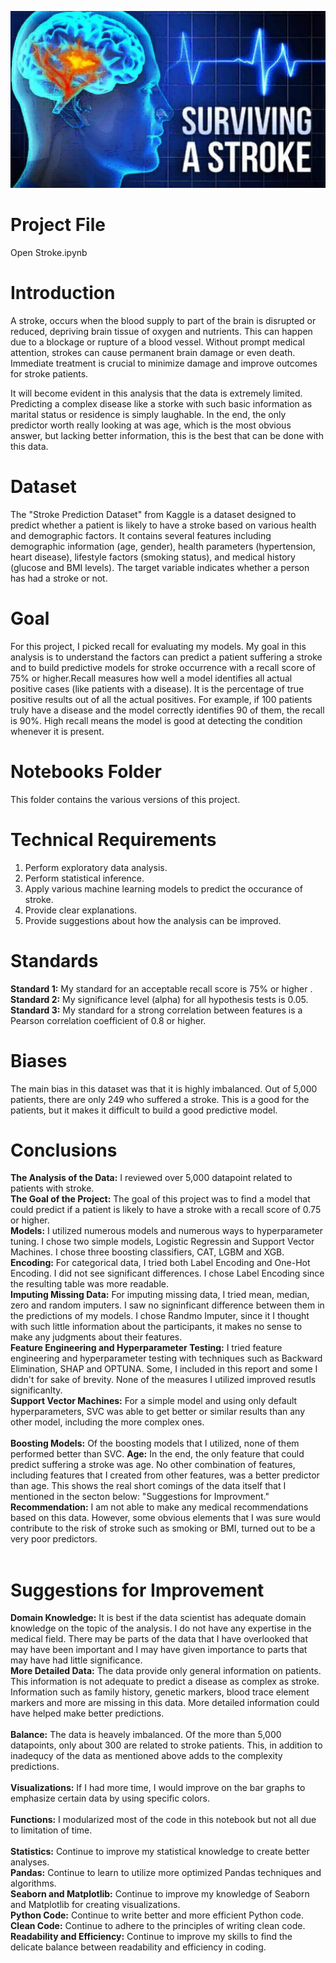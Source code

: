 ![Alt_Text](https://github.com/KevinNourian/Stroke/blob/main/Image/Stroke.PNG)
# Project File
Open Stroke.ipynb

# Introduction
A stroke, occurs when the blood supply to part of the brain is disrupted or reduced, depriving brain tissue of oxygen and nutrients. This can happen due to a blockage or rupture of a blood vessel. Without prompt medical attention, strokes can cause permanent brain damage or even death. Immediate treatment is crucial to minimize damage and improve outcomes for stroke patients.

It will become evident in this analysis that the data is extremely limited. Predicting a complex disease like a storke with such basic information as marital status or residence is simply laughable. In the end, the only predictor worth really looking at was age, which is the most obvious answer, but lacking better information, this is the best that can be done with this data.

# Dataset
The "Stroke Prediction Dataset" from Kaggle is a dataset designed to predict whether a patient is likely to have a stroke based on various health and demographic factors. It contains several features including demographic information (age, gender), health parameters (hypertension, heart disease), lifestyle factors (smoking status), and medical history  (glucose and BMI levels). The target variable indicates whether a person has had a stroke or not.


# Goal
For this project, I picked recall for evaluating my models. My goal in this analysis is to understand the factors can predict a patient suffering a stroke and to build predictive models for stroke occurrence with a recall score of 75% or higher.Recall measures how well a model identifies all actual positive cases (like patients with a disease). It is the percentage of true positive results out of all the actual positives. For example, if 100 patients truly have a disease and the model correctly identifies 90 of them, the recall is 90%. High recall means the model is good at detecting the condition whenever it is present. 


# Notebooks Folder
This folder contains the various versions of this project. 


# Technical Requirements
1. Perform exploratory data analysis. 
2. Perform statistical inference. 
3. Apply various machine learning models to predict the occurance of stroke. 
4. Provide clear explanations. 
5. Provide suggestions about how the analysis can be improved.


# Standards
**Standard 1:** My standard for an acceptable recall score is 75% or higher .<BR>
**Standard 2:** My significance level (alpha) for all hypothesis tests is 0.05. <BR>
**Standard 3:** My standard for a strong correlation between features is a Pearson correlation coefficient of 0.8 or higher. <BR> 

# Biases
The main bias in this dataset was that it is highly imbalanced. Out of 5,000 patients, there are only 249 who suffered a stroke. This is a good for the patients, but it makes it difficult to build a good predictive model. 

# Conclusions
**The Analysis of the Data:** I reviewed over 5,000 datapoint related to patients with stroke. <br> 
**The Goal of the Project:** The goal of this project was to find a model that could predict if a patient is likely to have a stroke with a recall score of 0.75 or higher.<br>
**Models:** I utilized numerous models and numerous ways to hyperparameter tuning.  I chose two simple models, Logistic Regressin and Support Vector Machines. I chose three boosting classifiers, CAT, LGBM and XGB.<br>
**Encoding:** For categorical data, I tried both Label Encoding and One-Hot Encoding. I did not see significant differences. I chose Label Encoding since the resulting table was more readable.  <br>
**Imputing Missing Data:** For imputing missing data, I tried mean, median, zero and random imputers. I saw no signinficant difference between them in the predictions of my models. I chose Randmo Imputer, since it I thought with such little information about the participants, it makes no sense to make any judgments about their features.  <br>
**Feature Engineering and Hyperparameter Testing:** I tried feature engineering and hyperparameter testing with techniques such as Backward Elimination, SHAP and OPTUNA. Some, I included in this report and some I didn't for sake of brevity. None of the measures I utilized improved resutls significanlty.<br> 
**Support Vector Machines:** For a simple model and using only default hyperparameters, SVC was able to get better or similar results than any other model, including the more complex ones.<br>  
**Boosting Models:** Of the boosting models that I utilized, none of them performed better than SVC.
**Age:** In the end, the only feature that could predict suffering a stroke was age. No other combination of features, including features that I created from other features, was a better predictor than age. This shows the real short comings of the data itself that I mentioned in the secton below: "Suggestions for Improvment."
**Recommendation:** I am not able to make any medical recommendations based on this data. However, some obvious elements that I was sure would contribute to the risk of stroke such as smoking or BMI, turned out to be a very poor predictors. <br> <br>

# Suggestions for Improvement
**Domain Knowledge:** It is best if the data scientist has adequate domain knowledge on the topic of the analysis. I do not have any expertise in the medical field. There may be parts of the data that I have overlooked that may have been important and I may have given importance to parts that may have had little significance. <br>
**More Detailed Data:** The data provide only general information on patients. This information is not adequate to predict a disease as complex as stroke. Information such as family history, genetic markers, blood trace element markers and more are missing in this data. More detailed information could have helped make better predictions. <br>  
**Balance:** The data is heavely imbalanced. Of the more than 5,000 datapoints, only about 300 are related to stroke patients. This, in addition to inadequcy of the data as mentioned above adds to the complexity predictions.  <br>  
**Visualizations:** If I had more time, I would improve on the bar graphs to emphasize certain data by using specific colors.  <br>  
**Functions:** I modularized most of the code in this notebook but not all due to limitation of time.  <br>  
**Statistics:** Continue to improve my statistical knowledge to create better analyses.<br>
**Pandas:** Continue to learn to utilize more optimized Pandas techniques and algorithms.<br>
**Seaborn and Matplotlib:** Continue to improve my knowledge of Seaborn and Matplotlib for creating visualizations. <br>
**Python Code:** Continue to write better and more efficient Python code. <br>
**Clean Code:** Continue to adhere to the principles of writing clean code. <br>
**Readability and Efficiency:** Continue to improve my skills to find the delicate balance between readability and efficiency in coding.<br>